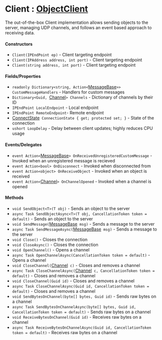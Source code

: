 # Client  : [ObjectClient]()
The out-of-the-box Client implementation allows sending objects to the server, managing UDP channels, and follows an event based approach to receiving data.

#### Constructors

- `Client(IPEndPoint ep)` - Client targeting endpoint
- `Client(IPAddress address, int port)` - Client targeting endpoint
- `Client(string address, int port)` - Client targeting endpoint

#### Fields/Properties
- `readonly Dictionary<string, Action<`[MessageBase]()`>> CustomMessageHandlers` - Handlers for custom messages
- `Dictionary<Guid, `[Channel](https://github.com/KaiNet-X/Network/blob/master/Channel.md)`> Channels` - Dictionary of channels by their ID
- `IPEndPoint LocalEndpoint` - Local endpoint
- `IPEndPoint RemoteEndpoint`- Remote endpoint
- [ConnectState]()` ConnectionState { get; protected set; }` - State of the connection
- `ushort LoopDelay` - Delay between client updates; highly reduces CPU usage

#### Events/Delegates

- `event Action<`[MessageBase]()`> OnReceivedUnregisteredCustomMessage` - Invoked when an unregistered message is recieved
- `event Action<bool> OnDisconnect` - Invoked when disconnected from
- `event Action<object> OnReceiveObject` - Invoked when an object is received
- `event Action<`[Channel](https://github.com/KaiNet-X/Network/blob/master/Channel.md)`> OnChannelOpened` - Invoked when a channel is opened

#### Methods
- `void SendObject<T>(T obj)` - Sends an object to the server
- `async Task SendObjectAsync<T>(T obj, CancellationToken token = default)` - Sends an object to the server
- `void SendMessage(`[MessageBase]()` msg)` - Sends a message to the server
- `async Task SendMessageAsync(`[MessageBase]()` msg)` - Sends a message to the server
- `void Close()` - Closes the connection
- `void CloseAsync()` - Closes the connection
- `void OpenChannel()` - Opens a channel
- `async Task OpenChannelAsync(CancellationToken token = default)` - Opens a channel
- `void CloseChannel(`[Channel](https://github.com/KaiNet-X/Network/blob/master/Channel.md)` c)` - Closes and removes a channel
- `async Task CloseChannelAsync(`[Channel](https://github.com/KaiNet-X/Network/blob/master/Channel.md)` c, CancellationToken token = default)` - Closes and removes a channel
- `void CloseChannel(Guid id)` - Closes and removes a channel
- `async Task CloseChannelAsync(Guid id, CancellationToken token = default)` - Closes and removes a channel
- `void SendBytesOnChannel(byte[] bytes, Guid id)` - Sends raw bytes on a channel
- `async Task SendBytesOnChannelAsync(byte[] bytes, Guid id, CancellationToken token = default)` - Sends raw bytes on a channel
- `void ReceiveBytesOnChannel(Guid id)` - Receives raw bytes on a channel
- `async Task ReceiveBytesOnChannelAsync(Guid id, CancellationToken token = default)` - Receives raw bytes on a channel